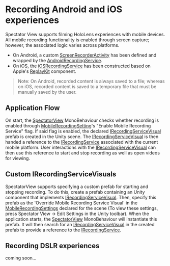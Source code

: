 # Recording Android and iOS experiences

Spectator View supports filming HoloLens experiences with mobile devices. All mobile recording functionality is enabled through screen capture; however, the associated logic varies across platforms.

- On Android, a custom [ScreenRecorderActivity](Plugins/Android/ScreenRecorderActivity.java) has been defined and wrapped by the [AndroidRecordingService](AndroidRecordingService.cs).
- On iOS, the [iOSRecordingService](iOSRecordingService.cs) has been constructed based on Apple's [ReplayKit](https://developer.apple.com/documentation/replaykit) component.

>Note: On Android, recorded content is always saved to a file; whereas on iOS, recorded content is saved to a temporary file that must be manually saved by the user.

## Application Flow

On start, the [SpectatorView](../SpectatorView.cs) MonoBehaviour checks whether recording is enabled through [MobileRecordingSetting](MobileRecordingSettings.cs)'s "Enable Mobile Recording Service" flag. If said flag is enabled, the declared [IRecordingServiceVisual](IRecordingServiceVisual.cs) prefab is created in the Unity scene. The [IRecordingServiceVisual](IRecordingServiceVisual.cs) is then handed a reference to the [IRecordingService](IRecordingService.cs) associated with the current mobile platform. User interactions with the [IRecordingServiceVisual](IRecordingServiceVisual.cs) can then use this reference to start and stop recording as well as open videos for viewing.

## Custom IRecordingServiceVisuals

SpectatorView supports specifying a custom prefab for starting and stopping recording. To do this, create a prefab containing an Unity component that implements [IRecordingServiceVisual](IRecordingServiceVisual.cs). Then, specify this prefab as the 'Override Mobile Recording Service Visual' in the [MobileRecordingSettings](MobileRecordingSettings.cs) declared for the scene (To view these settings, press Spectator View -> Edit Settings in the Unity toolbar). When the application starts, the [SpectatorView](../SpectatorView.cs) MonoBehaviour will instantiate this prefab. It will then search for an [IRecordingServiceVisual](IRecordingServiceVisual.cs) in the created prefab to provide a reference to the [IRecordingService](IRecordingService.cs).

## Recording DSLR experiences

coming soon...

